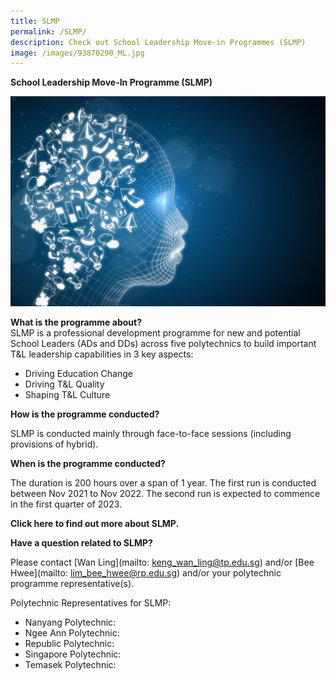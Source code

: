```yaml
---
title: SLMP
permalink: /SLMP/
description: Check out School Leadership Move-in Programmes (SLMP)
image: /images/93870290_ML.jpg
---
```

**School Leadership Move-In Programme (SLMP)**

![](/images/93870290_ML.jpg)

**What is the programme about?**
\
SLMP is a professional development programme for new and potential School Leaders (ADs and DDs) across five polytechnics to build important T&L leadership capabilities in 3 key aspects:
* Driving Education Change
* Driving T&L Quality
* Shaping T&L Culture

**How is the programme conducted?**

SLMP is conducted mainly through face-to-face sessions (including provisions of hybrid).

**When is the programme conducted?**

The duration is 200 hours over a span of 1 year. The first run is conducted between Nov 2021 to Nov 2022. The second run is expected to commence in the first quarter of 2023.

**Click here to find out more about SLMP.**

**Have a question related to SLMP?**

Please contact [Wan Ling](mailto: keng_wan_ling@tp.edu.sg) and/or [Bee Hwee](mailto: lim_bee_hwee@rp.edu.sg) and/or your polytechnic programme representative(s).

Polytechnic Representatives for SLMP:

* Nanyang Polytechnic: 
* Ngee Ann Polytechnic:
* Republic Polytechnic:
* Singapore Polytechnic:
* Temasek Polytechnic: